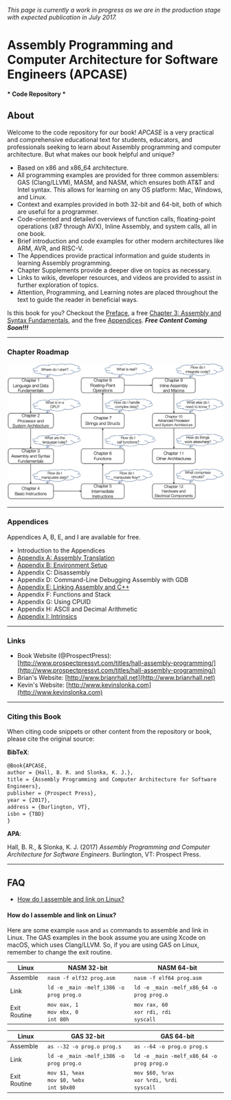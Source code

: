 *This page is currently a work in progress as we are in the production stage with expected publication in July 2017.*

# Assembly Programming and Computer Architecture for Software Engineers (APCASE)

#### * Code Repository *

## About
Welcome to the code repository for our book! *APCASE* is a very practical and comprehensive educational text for students, educators, and professionals seeking to learn about Assembly programming and computer architecture. But what makes our book helpful and unique?

- Based on x86 and x86_64 architecture.
- All programming examples are provided for three common assemblers: GAS (Clang/LLVM), MASM, and NASM, which ensures both AT&T and Intel syntax. This allows for learning on any OS platform: Mac, Windows, and Linux.
- Context and examples provided in both 32-bit and 64-bit, both of which are useful for a programmer.
- Code-oriented and detailed overviews of function calls, floating-point operations (x87 through AVX), Inline Assembly, and system calls, all in one book.
- Brief introduction and code examples for other modern architectures like ARM, AVR, and RISC-V.
- The Appendices provide practical information and guide students in learning Assembly programming.
- Chapter Supplements provide a deeper dive on topics as necessary.
- Links to wikis, developer resources, and videos are provided to assist in further exploration of topics.
- Attention, Programming, and Learning notes are placed throughout the text to guide the reader in beneficial ways.

Is this book for you? Checkout the [Preface](./docs/Preface.pdf), a free [Chapter 3: Assembly and Syntax Fundamentals](./docs/Chapter_3.pdf), and the free [Appendices](#appendices). ***Free Content Coming Soon!!!***

---

### Chapter Roadmap

![Alt](./content/ChapterRoadmap.png "Chapter Roadmap")

---

<a name="appendices"></a>
### Appendices
Appendices A, B, E, and I are available for free.

- Introduction to the Appendices
- [Appendix A: Assembly Translation](./docs/Appendix_A.pdf)
- [Appendix B: Environment Setup](./docs/Appendix_B.pdf)
- Appendix C: Disassembly
- Appendix D: Command-Line Debugging Assembly with GDB
- [Appendix E: Linking Assembly and C++](./docs/Appendix_E.pdf)
- Appendix F: Functions and Stack
- Appendix G: Using CPUID
- Appendix H: ASCII and Decimal Arithmetic
- [Appendix I: Intrinsics](./docs/Appendix_I.pdf)


---

### Links

- Book Website (@ProspectPress): [http://www.prospectpressvt.com/titles/hall-assembly-programming/](http://www.prospectpressvt.com/titles/hall-assembly-programming/)
- Brian's Website: [http://www.brianrhall.net](http://www.brianrhall.net)
- Kevin's Website: [http://www.kevinslonka.com](http://www.kevinslonka.com)

---

### Citing this Book

When citing code snippets or other content from the repository or book, please cite the original source:

**BibTeX**:

```
@Book{APCASE,
author = {Hall, B. R. and Slonka, K. J.},
title = {Assembly Programming and Computer Architecture for Software Engineers},
publisher = {Prospect Press},
year = {2017},
address = {Burlington, VT},
isbn = {TBD}
}
```

**APA**:

Hall, B. R., & Slonka, K. J. (2017) *Assembly Programming and Computer Architecture for Software Engineers*. Burlington, VT: Prospect Press.

---


## FAQ

- [How do I assemble and link on Linux?](#linux)

<a name="linux"></a>
#### How do I assemble and link on Linux?
Here are some example `nasm` and `as` commands to assemble and link in Linux. The GAS examples in the book assume you are using Xcode on macOS, which uses Clang/LLVM. So, if you are using GAS on Linux, remember to change the exit routine.

|    Linux     | NASM 32-bit | NASM 64-bit |
|--------------|-----------|-----------|
| Assemble     | `nasm -f elf32 prog.asm` | `nasm -f elf64 prog.asm` |
| Link         | `ld -e _main -melf_i386 -o prog prog.o` | `ld -e _main -melf_x86_64 -o prog prog.o` |
| Exit Routine | `mov eax, 1`<br>`mov ebx, 0`<br>`int 80h` | `mov rax, 60`<br>`xor rdi, rdi`<br>`syscall` |


|    Linux     | GAS 32-bit | GAS 64-bit |
|--------------|-----------|-----------|
| Assemble     | `as --32 -o prog.o prog.s` | `as --64 -o prog.o prog.s` |
| Link         | `ld -e _main -melf_i386 -o prog prog.o` | `ld -e _main -melf_x86_64 -o prog prog.o` |
| Exit Routine | `mov $1, %eax`<br>`mov $0, %ebx`<br>`int $0x80` | `mov $60, %rax`<br>`xor %rdi, %rdi`<br>`syscall` |

